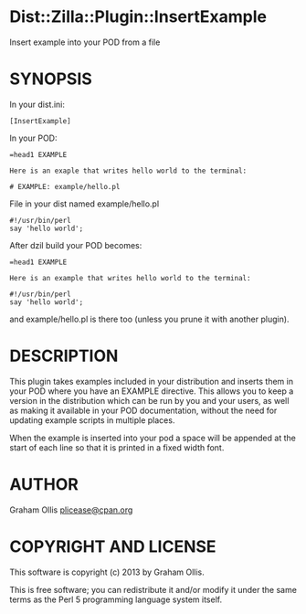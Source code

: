 # Dist::Zilla::Plugin::InsertExample

Insert example into your POD from a file

# SYNOPSIS

In your dist.ini:

    [InsertExample]

In your POD:

    =head1 EXAMPLE
    
    Here is an exaple that writes hello world to the terminal:
    
    # EXAMPLE: example/hello.pl

File in your dist named example/hello.pl

    #!/usr/bin/perl
    say 'hello world';

After dzil build your POD becomes:

    =head1 EXAMPLE
    
    Here is an example that writes hello world to the terminal:
    
    #!/usr/bin/perl
    say 'hello world';

and example/hello.pl is there too (unless you prune it with another
plugin).

# DESCRIPTION

This plugin takes examples included in your distribution and
inserts them in your POD where you have an EXAMPLE directive.
This allows you to keep a version in the distribution which
can be run by you and your users, as well as making it
available in your POD documentation, without the need for 
updating example scripts in multiple places.

When the example is inserted into your pod a space will be appended
at the start of each line so that it is printed in a fixed width
font.

# AUTHOR

Graham Ollis <plicease@cpan.org>

# COPYRIGHT AND LICENSE

This software is copyright (c) 2013 by Graham Ollis.

This is free software; you can redistribute it and/or modify it under
the same terms as the Perl 5 programming language system itself.

